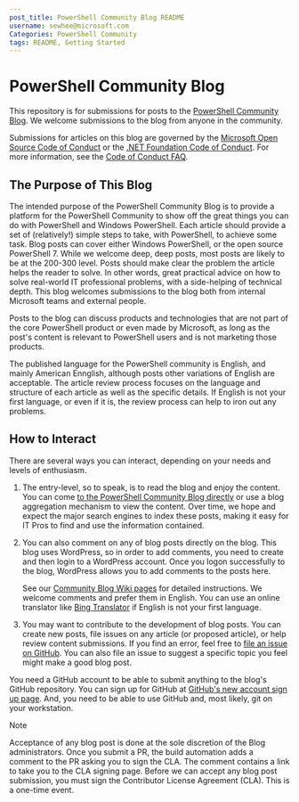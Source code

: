 ```yaml
---
post_title: PowerShell Community Blog README
username: sewhee@microsoft.com
Categories: PowerShell Community
tags: README, Getting Started
---
```

# PowerShell Community Blog

This repository is for submissions for posts to the
[PowerShell Community Blog](https://devblogs.microsoft.com/powershell-community). We welcome
submissions to the blog from anyone in the community.

Submissions for articles on this blog are governed by the
[Microsoft Open Source Code of Conduct](https://opensource.microsoft.com/codeofconduct/) or the
[.NET Foundation Code of Conduct](https://dotnetfoundation.org/code-of-conduct). For more
information, see the [Code of Conduct FAQ](https://opensource.microsoft.com/codeofconduct/faq/).

## The Purpose of This Blog

The intended purpose of the PowerShell Community Blog is to provide a platform for the PowerShell
Community to show off the great things you can do with PowerShell and Windows PowerShell. Each
article should provide a set of (relatively!) simple steps to take, with PowerShell, to achieve some
task. Blog posts can cover either Windows PowerShell, or the open source PowerShell 7. While we
welcome deep, deep posts, most posts are likely to be at the 200-300 level. Posts should make clear
the problem the article helps the reader to solve. In other words, great practical advice on how to
solve real-world IT professional problems, with a side-helping of technical depth. This blog
welcomes submissions to the blog both from internal Microsoft teams and external people.

Posts to the blog can discuss products and technologies that are not part of the core PowerShell
product or even made by Microsoft, as long as the post's content is relevant to PowerShell users and
is not marketing those products.

The published language for the PowerShell community is English, and mainly American Ennglish,
although posts other variations of English are acceptable. The article review process focuses on the
language and structure of each article as well as the specific details. If English is not your first
language, or even if it is, the review process can help to iron out any problems.

## How to Interact

There are several ways you can interact, depending on your needs and levels of enthusiasm.

1. The entry-level, so to speak, is to read the blog and enjoy the content. You can come
   [to the PowerShell Community Blog directly](https://devblogs.microsoft.com/powershell-community)
   or use a blog aggregation mechanism to view the content. Over time, we hope and expect the major
   search engines to index these posts, making it easy for IT Pros to find and use the information
   contained.

1. You can also comment on any of blog posts directly on the blog. This blog uses WordPress, so in
   order to add comments, you need to create and then login to a WordPress account. Once you logon
   successfully to the blog, WordPress allows you to add comments to the posts here.

   See our [Community Blog Wiki pages](https://github.com/PowerShell/Community-Blog/wiki) for
   detailed instructions. We welcome comments and prefer them in English. You can use an online
   translator like [Bing Translator](https://www.bing.com/translator) if English is not your first
   language.

1. You may want to contribute to the development of blog posts. You can create new posts, file
   issues on any article (or proposed article), or help review content submissions. If you find an
   error, feel free to
   [file an issue on GitHub](https://github.com/PowerShell/Community-Blog/issues). You can also file
   an issue to suggest a specific topic you feel might make a good blog post.

You need a GitHub account to be able to submit anything to the blog's GitHub repository. You can
sign up for GitHub at [GitHub's new account sign up page](https://github.com/join?source=login).
And, you need to be able to use GitHub and, most likely, git on your workstation.

> [!NOTE]
> Acceptance of any blog post is done at the sole discretion of the Blog administrators. Once you
> submit a PR, the build automation adds a comment to the PR asking you to sign the CLA. The comment
> contains a link to take you to the CLA signing page. Before we can accept any blog post
> submission, you must sign the Contributor License Agreement (CLA). This is a one-time event.
